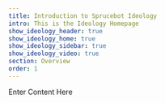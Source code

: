 ```yaml
---
title: Introduction to Sprucebot Ideology
intro: This is the Ideology Homepage
show_ideology_header: true
show_ideology_home: true
show_ideology_sidebar: true
show_ideology_video: true
section: Overview
order: 1
---
```


Enter Content Here
